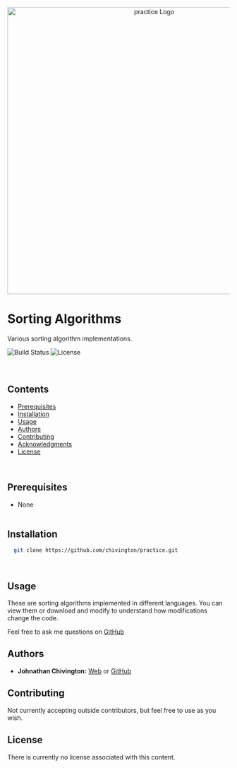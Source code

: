 <p align="center">
  <img width='650' src='https://github.com/chivington/practice/blob/main/practice/sort/sort.gif' alt='practice Logo'/>
</p>

# Sorting Algorithms
Various sorting algorithm implementations.

![Build Status](https://img.shields.io/badge/build-Stable-green.svg)
![License](https://img.shields.io/badge/license-NONE-lime.svg)
<br/><br/><br/>

## Contents
* [Prerequisites](https://github.com/chivington/practice/tree/master#prerequisites)
* [Installation](https://github.com/chivington/practice/tree/master#installation)
* [Usage](https://github.com/chivington/practice/tree/master#usage)
* [Authors](https://github.com/chivington/practice/tree/master#authors)
* [Contributing](https://github.com/chivington/practice/tree/master#contributing)
* [Acknowledgments](https://github.com/chivington/practice/tree/master#acknowledgments)
* [License](https://github.com/chivington/practice/tree/master#license)
<br/>

## Prerequisites
  * None
<br/><br/>


## Installation
```bash
  git clone https://github.com/chivington/practice.git
```
<br/>


## Usage
These are sorting algorithms implemented in different languages. You can view them or download and modify to understand how modifications change the code.

Feel free to ask me questions on [GitHub](https://github.com/chivington)


## Authors
* **Johnathan Chivington:** [Web](https://chivington.net) or [GitHub](https://github.com/chivington)

## Contributing
Not currently accepting outside contributors, but feel free to use as you wish.

## License
There is currently no license associated with this content.
<br/><br/>
